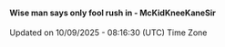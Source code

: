 #### Wise man says only fool rush in - McKidKneeKaneSir
Updated on 10/09/2025 - 08:16:30 (UTC) Time Zone
